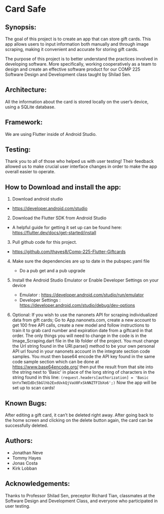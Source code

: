 # Card Safe

## Synopsis:
The goal of this project is to create an app that can store gift cards. This app allows users to input information both manually and through image scraping, making it convenient and accurate for storing gift cards.

The purpose of this project is to better understand the practices involved in developing software. More specifically, working cooperatively as a team to design and create an effective software product for our COMP 225 Software Design and Development class taught by Shilad Sen.

## Architecture:
All the information about the card is stored locally on the user’s device, using a SQLite database.

## Framework:
We are using Flutter inside of Android Studio.

## Testing:
Thank you to all of those who helped us with user testing! Their feedback allowed us to make crucial user interface changes in order to make the app overall easier to operate.

## How to Download and install the app:
1. Download android studio
 - <https://developer.android.com/studio>


2. Download the Flutter SDK from Android Studio
  - A helpful guide for getting it set up can be found here: <https://flutter.dev/docs/get-started/install>


3. Pull github code for this project.
  - <https://github.com/thayes8/Comp-225-Flutter-Giftcards>


4. Make sure the dependencies are up to date in the pubspec.yaml file


   - Do a pub get and a pub upgrade
5. Install the Android Studio Emulator or Enable Developer Settings on your device
    - Emulator : <https://developer.android.com/studio/run/emulator>
    - Developer Settings : <https://developer.android.com/studio/debug/dev-options>


6. Optional:
   If you wish to use the nanonets API for scraping individualized data from gift cards; Go to App.nanonets.com, create a new account to get 100 free API calls, create a new model and follow instructions to train it to grab card number and expiration date from a giftcard in that order. The only things you will need to change in the code is in the Image_Scraping.dart file in the lib folder of the project. You must change the Url string found in the URI.parse() method to be your own personal API url found in your nanonets account in the integrate section code samples. You must then base64 encode the API key found in the same code sample section which can be done at <https://www.base64encode.org/> then put the result from that site into the string next to 'Basic' in place of the long string of characters in the string found in this line: `(request.headers[authorization] = 'Basic UnYxTWdIdDc5bGlhb2ExdUxkQjVaU0FxSkNNZTFIbXo6';)`
Now the app will be set up to scan cards!

## Known Bugs:
After editing a gift card, it can’t be deleted right away. After going back to the home screen and clicking on the delete button again, the card can be successfully deleted.

## Authors:
- Jonathan Neve
- Tommy Hayes
- Jonas Costa
- Kirk Lobban

## Acknowledgements:
Thanks to Professor Shilad Sen, preceptor Richard Tian, classmates at the Software Design and Development Class, and everyone who participated in user testing.